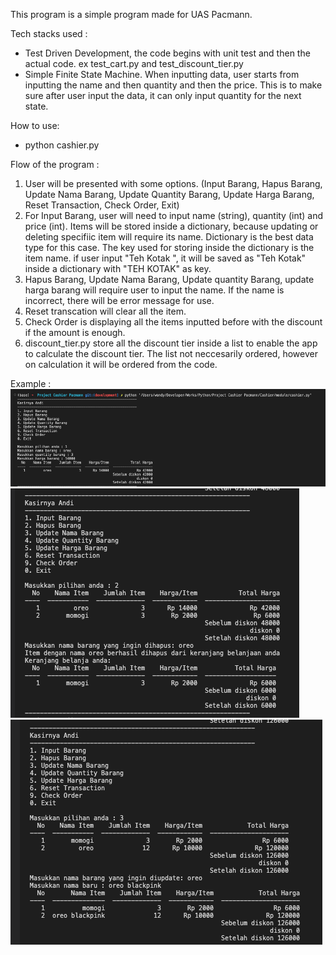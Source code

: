 This program is a simple program made for UAS Pacmann.

Tech stacks used :
- Test Driven Development, the code begins with unit test and then the actual code. ex test_cart.py and test_discount_tier.py
- Simple Finite State Machine. When inputting data, user starts from inputting the name and then quantity and then the price. This is to make sure after user input the data, it can only input quantity for the next state.

How to use:
- python cashier.py

Flow of the program :
1. User will be presented with some options. (Input Barang, Hapus Barang, Update Nama Barang, Update Quantity Barang, Update Harga Barang, Reset Transaction, Check Order, Exit)
2. For Input Barang, user will need to input name (string), quantity (int) and price (int). Items will be stored inside a dictionary, because updating or deleting specifiic item will require its name. Dictionary is the best data type for this case.
   The key used for storing inside the dictionary is the item name. if user input "Teh Kotak       ", it will be saved as "Teh Kotak" inside a dictionary with "TEH KOTAK" as key.
3. Hapus Barang, Update Nama Barang, Update quantity Barang, update harga barang will require user to input the name. If the name is incorrect, there will be error message for use.
4. Reset transcation will clear all the item.
5. Check Order is displaying all the items inputted before with the discount if the amount is enough.
6. discount_tier.py store all the discount tier inside a list to enable the app to calculate the discount tier. The list not neccesarily ordered, however on calculation it will be ordered from the code.


Example : 
![alt text](https://github.com/wandywij/inventory/blob/development/assets/image1.png)
![alt text](https://github.com/wandywij/inventory/blob/development/assets/image2.png)
![alt text](https://github.com/wandywij/inventory/blob/development/assets/image3.png)

